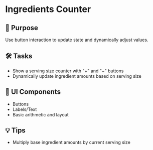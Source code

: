 # Ingredients Counter

## 🧠 Purpose
Use button interaction to update state and dynamically adjust values.

## 🛠️ Tasks
- Show a serving size counter with "+" and "−" buttons
- Dynamically update ingredient amounts based on serving size

## 🧩 UI Components
- Buttons
- Labels/Text
- Basic arithmetic and layout

## 💡 Tips
- Multiply base ingredient amounts by current serving size
